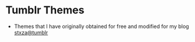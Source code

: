Tumblr Themes
=============

* Themes that I have originally obtained for free and modified for my blog [stxza@tumblr](http://stxza.tumblr.com) 
